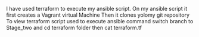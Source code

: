 I have used terraform to execute my ansible script.
On my ansible script it first creates a Vagrant virtual Machine
Then it clones yolomy git repository 
To view terraform script used to execute ansible command switch branch to Stage_two and cd terraform folder then cat terraform.tf